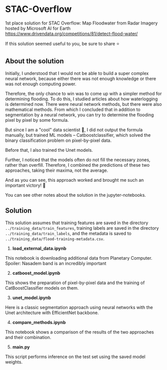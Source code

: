 # STAC-Overflow
1st place solution for STAC Overflow: Map Floodwater from Radar Imagery hosted by Microsoft AI for Earth
https://www.drivendata.org/competitions/81/detect-flood-water/

If this solution seemed useful to you, be sure to share ⭐️


## About the solution

Initially, I understood that I would not be able to build a super complex neural network, because either there was not enough knowledge or there was not enough computing power.

Therefore, the only chance to win was to come up with a simpler method for determining flooding. To do this, I studied articles about how waterlogging is determined now. There were neural network methods, but there were also mathematical methods. From which I concluded that in addition to segmentation by a neural network, you can try to determine the flooding pixel by pixel by some formula.

But since I am a "cool" data scientist 🦧, I did not output the formula manually, but trained ML models – Catboostclassifier, which solved the binary classification problem on pixel-by-pixel data.

Before that, I also trained the Unet models.

Further, I noticed that the models often do not fill the necessary zones, rather than overfill. Therefore, I combined the predictions of these two approaches, taking their maxima, not the average.

And as you can see, this approach worked and brought me such an important victory! 🥳

You can see other notes about the solution in the jupyter-notebooks.


## Solution

This solution assumes that training features are saved in the directory `../training_data/train_features`, training labels are saved in the directory `../training_data/train_labels`, and the metadata is saved to `../training_data/flood-training-metadata.csv`.

1. __load_external_data.ipynb__ 

This notebook is downloading additional data from Planetary Computer. Spoiler: Nasadem band is an incredibly important


2. __catboost_model.ipynb__ 

This shows the preparation of pixel-by-pixel data and the training of CatBoostClassifier models on them.


3. __unet_model.ipynb__ 

Here is a classic segmentation approach using neural networks with the Unet architecture with EfficientNet backbone.


4. __compare_methods.ipynb__ 

This notebook shows a comparison of the results of the two approaches and their combination.

5. __main.py__

This script performs inference on the test set using the saved model weights.
